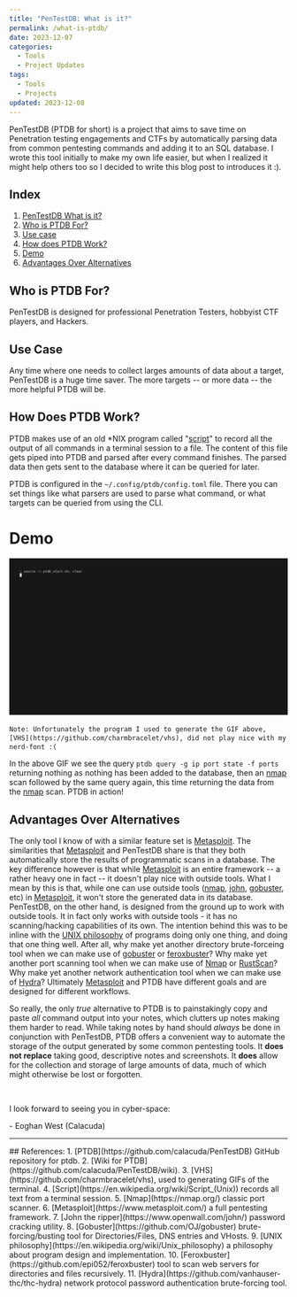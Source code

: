 ```yaml
---
title: "PenTestDB: What is it?"
permalink: /what-is-ptdb/
date: 2023-12-07
categories:
  - Tools
  - Project Updates
tags:
  - Tools
  - Projects
updated: 2023-12-08
---
```

PenTestDB (PTDB for short) is a project that aims to save time on Penetration testing engagements and CTFs by automatically parsing data from common pentesting commands and adding it to an SQL database. I wrote this tool initially to make my own life easier, but when I realized it might help others too so I decided to write this blog post to introduces it :).  

## Index
1. [PenTestDB What is it?](#pentestdb-what-is-it)
2. [Who is PTDB For?](#who-is-ptdb-for)
3. [Use case](#use-case)
4. [How does PTDB Work?](#how-does-ptdb-work)
5. [Demo](#demo)
6. [Advantages Over Alternatives](#advantages-over-alternatives)

## Who is PTDB For?
PenTestDB is designed for professional Penetration Testers, hobbyist CTF players, and Hackers.

## Use Case
Any time where one needs to collect larges amounts of data about a target, PenTestDB is a huge time saver. The more targets -- or more data -- the more helpful PTDB will be.

## How Does PTDB Work?
PTDB makes use of an old \*NIX program called "[script](https://en.wikipedia.org/wiki/Script_(Unix))" to record all the output of all commands in a terminal session to a file. The content of this file gets piped into PTDB and parsed after every command finishes. The parsed data then gets sent to the database where it can be queried for later.

PTDB is configured in the `~/.config/ptdb/config.toml` file. There you can set things like what parsers are used to parse what command, or what targets can be queried from using the CLI.

# Demo
<img alt="PTDB Demo Gif" src="/assets/images/ptdb-demo.gif" width="600" />

	Note: Unfortunately the program I used to generate the GIF above, [VHS](https://github.com/charmbracelet/vhs), did not play nice with my nerd-font :(

In the above GIF we see the query `ptdb query -g ip port state -f ports` returning nothing as nothing has been added to the database, then an [nmap](https://nmap.org/) scan followed by the same query again, this time returning the data from the [nmap](https://nmap.org/) scan. PTDB in action! 

## Advantages Over Alternatives
The only tool I know of with a similar feature set is [Metasploit](https://www.metasploit.com/). The similarities that [Metasploit](https://www.metasploit.com/) and PenTestDB share is that they both automatically store the results of programmatic scans in a database. The key difference however is that while [Metasploit](https://www.metasploit.com/) is an entire framework -- a rather heavy one in fact -- it doesn't play nice with outside tools. What I mean by this is that, while one can use outside tools ([nmap](https://nmap.org/), [john](https://www.openwall.com/john/), [gobuster](https://github.com/OJ/gobuster), etc) in [Metasploit](https://www.metasploit.com/), it won't store the generated data in its database. PenTestDB, on the other hand, is designed from the ground up to work with outside tools. It in fact only works with outside tools - it has no scanning/hacking capabilities of its own. The intention behind this was to be inline with the [UNIX philosophy](https://en.wikipedia.org/wiki/Unix_philosophy) of programs doing only one thing, and doing that one thing well. After all, why make yet another directory brute-forceing tool when we can make use of [gobuster](https://github.com/OJ/gobuster) or [feroxbuster](https://github.com/epi052/feroxbuster)? Why make yet another port scanning tool when we can make use of [Nmap](https://nmap.org/) or [RustScan](https://github.com/RustScan/RustScan)? Why make yet another network authentication tool when we can make use of [Hydra](https://github.com/vanhauser-thc/thc-hydra)? Ultimately [Metasploit](https://www.metasploit.com/) and PTDB have different goals and are designed for different workflows.

So really, the only *true* alternative to PTDB is to painstakingly copy and paste *all* command output into your notes, which clutters up notes making them harder to read. While taking notes by hand should *always* be done in conjunction with PenTestDB, PTDB offers a convenient way to automate the storage of the output generated by some common pentesting tools. It **does not replace** taking good, descriptive notes and screenshots. It **does** allow for the collection and storage of large amounts of data, much of which might otherwise be lost or forgotten.

<br>

I look forward to seeing you in cyber-space:

\- Eoghan West (Calacuda)

<hr>
## References:
1. [PTDB](https://github.com/calacuda/PenTestDB) GitHub repository for ptdb.
2. [Wiki for PTDB](https://github.com/calacuda/PenTestDB/wiki).
3. [VHS](https://github.com/charmbracelet/vhs), used to generating GIFs of the terminal.
4. [Script](https://en.wikipedia.org/wiki/Script_(Unix)) records all text from a terminal session.
5. [Nmap](https://nmap.org/) classic port scanner.
6. [Metasploit](https://www.metasploit.com/) a full pentesting framework.
7. [John the ripper](https://www.openwall.com/john/) password cracking utility.
8. [Gobuster](https://github.com/OJ/gobuster) brute-forcing/busting tool for Directories/Files, DNS entries and VHosts.
9. [UNIX philosophy](https://en.wikipedia.org/wiki/Unix_philosophy) a philosophy about program design and implementation. 
10. [Feroxbuster](https://github.com/epi052/feroxbuster) tool to scan web servers for directories and files recursively.
11. [Hydra](https://github.com/vanhauser-thc/thc-hydra) network protocol password authentication brute-forcing tool.